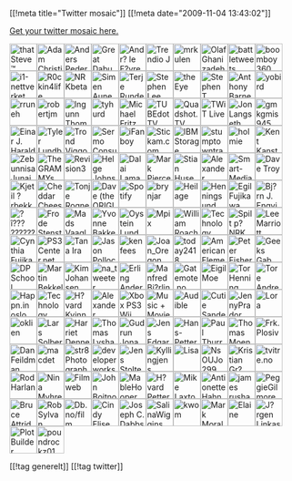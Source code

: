 [[!meta  title="Twitter mosaic"]]
[[!meta  date="2009-11-04 13:43:02"]]
<p><a href="http://sxoop.com/twitter/">Get your twitter mosaic here.</a></p><p><a href="http://twitter.com/thatSTEVE"><img width="48" height="48" title="thatSteve™ 'Buchan'" border="0" src="http://a1.twimg.com/profile_images/24847642/steve_cool2_normal.jpg"  /></a><a href="http://twitter.com/maccast"><img width="48" height="48" title="Adam Christianson" border="0" src="http://a3.twimg.com/profile_images/63707681/mc_adam_ibook_300_normal.jpg"  /></a><a href="http://twitter.com/ap1978"><img width="48" height="48" title="Anders Pedersen" border="0" src="http://a3.twimg.com/profile_images/273188299/takaeyes_normal.jpg"  /></a><a href="http://twitter.com/GreatDabu"><img width="48" height="48" title="Great Dabu" border="0" src="http://a1.twimg.com/profile_images/27105142/The_Mad_Hatter_normal.jpg"  /></a><a href="http://twitter.com/alefevre"><img width="48" height="48" title="Andr? le F?vre" border="0" src="http://a3.twimg.com/profile_images/198181599/andre_foto_normal.jpg"  /></a><a href="http://twitter.com/Trendio_J"><img width="48" height="48" title="Trendio J" border="0" src="http://a1.twimg.com/profile_images/27371242/logo48x48_normal.gif"  /></a><a href="http://twitter.com/sebast"><img width="48" height="48" title="mrkulen" border="0" src="http://a1.twimg.com/profile_images/36027812/42_normal.jpg"  /></a><a href="http://twitter.com/OlafG"><img width="48" height="48" title="Olaf Ghanizadeh" border="0" src="http://a3.twimg.com/profile_images/80748557/n653151256_2062381_293_normal.jpg"  /></a><a href="http://twitter.com/battletweets"><img width="48" height="48" title="battletweets" border="0" src="http://a1.twimg.com/profile_images/51911468/bt_twitterthumb_normal.png"  /></a><a href="http://twitter.com/boomboy360"><img width="48" height="48" title="boomboy360" border="0" src="http://a3.twimg.com/profile_images/52304807/m_c8ec256d7cd36562ddebc89b4b76e333_normal.jpg"  /></a><a href="http://twitter.com/i1no"><img width="48" height="48" title="i1-nettverket" border="0" src="http://a3.twimg.com/profile_images/52234881/i1_normal.jpg"  /></a><a href="http://twitter.com/R0ckin4life"><img width="48" height="48" title="R0ckin4life" border="0" src="http://s.twimg.com/a/1257288876/images/default_profile_6_normal.png"  /></a><a href="http://twitter.com/NRKbeta"><img width="48" height="48" title="NRKbeta" border="0" src="http://a1.twimg.com/profile_images/35899152/NRKbeta-firkant-300x300_normal.gif"  /></a><a href="http://twitter.com/khazeth"><img width="48" height="48" title="Simen Aune" border="0" src="http://a1.twimg.com/profile_images/52751832/sebastian_avatar_normal.gif"  /></a><a href="http://twitter.com/MrMinit"><img width="48" height="48" title="Terje Runde" border="0" src="http://a1.twimg.com/profile_images/277032986/n535191350_7509_normal.jpg"  /></a><a href="http://twitter.com/blogginads"><img width="48" height="48" title="Stephen Lee" border="0" src="http://a1.twimg.com/profile_images/59313956/me-73x73_normal.jpg"  /></a><a href="http://twitter.com/theEye"><img width="48" height="48" title="theEye" border="0" src="http://a1.twimg.com/profile_images/53735728/TheEye_normal.jpg"  /></a><a href="http://twitter.com/StephenTColbert"><img width="48" height="48" title="Stephen T. Colbert" border="0" src="http://a1.twimg.com/profile_images/54094266/screencap_05-2_normal.jpg"  /></a><a href="http://twitter.com/barnes1966"><img width="48" height="48" title="Anthony Barnes" border="0" src="http://a1.twimg.com/profile_images/54606230/Anthony1_normal.jpg"  /></a><a href="http://twitter.com/yobird"><img width="48" height="48" title="yobird" border="0" src="http://a1.twimg.com/profile_images/54834632/twitter-icon_normal.png"  /></a><a href="http://twitter.com/rruneh"><img width="48" height="48" title="rruneh" border="0" src="http://a1.twimg.com/profile_images/416161732/IMG_2705_normal.jpg"  /></a><a href="http://twitter.com/robertjm"><img width="48" height="48" title="robertjm" border="0" src="http://a3.twimg.com/profile_images/55680709/MeAndGlacier03_normal.JPG"  /></a><a href="http://twitter.com/pinguss"><img width="48" height="48" title="Ingunn Thomassen" border="0" src="http://a3.twimg.com/profile_images/429181797/250_normal.jpg"  /></a><a href="http://twitter.com/tyhurd"><img width="48" height="48" title="tyhurd" border="0" src="http://a3.twimg.com/profile_images/56475865/tysquare_normal.jpg"  /></a><a href="http://twitter.com/digimortal2535"><img width="48" height="48" title="Michael Fritz" border="0" src="http://a1.twimg.com/profile_images/83103880/100_0089_normal.JPG"  /></a><a href="http://twitter.com/TUBEdotTV"><img width="48" height="48" title="TUBEdotTV" border="0" src="http://a3.twimg.com/profile_images/56139297/tube_black_normal.jpg"  /></a><a href="http://twitter.com/quadshottv"><img width="48" height="48" title="Quadshot.TV" border="0" src="http://a1.twimg.com/profile_images/58046366/quadshotjpg_normal.jpg"  /></a><a href="http://twitter.com/twitlive"><img width="48" height="48" title="TWiT Live" border="0" src="http://a3.twimg.com/profile_images/361782681/twit_normal.png"  /></a><a href="http://twitter.com/jolangse"><img width="48" height="48" title="Jon Langseth" border="0" src="http://a1.twimg.com/profile_images/268809698/green_8086_fish_normal.jpeg"  /></a><a href="http://twitter.com/gmkgmis945"><img width="48" height="48" title="gmkgmis945" border="0" src="http://a1.twimg.com/profile_images/59747442/2407973957_6a2350fd47_s_normal.jpg"  /></a><a href="http://twitter.com/einarjh"><img width="48" height="48" title="Einar J. Haraldseid" border="0" src="http://a3.twimg.com/profile_images/335897989/n833545133_6805790_4062020_normal.jpg"  /></a><a href="http://twitter.com/successguide"><img width="48" height="48" title="Tyler Lundberg" border="0" src="http://a3.twimg.com/profile_images/60292171/Tyler_Jen_compressed__normal.jpg"  /></a><a href="http://twitter.com/trondvh"><img width="48" height="48" title="Trond Viggo H?pnes" border="0" src="http://a1.twimg.com/profile_images/77425384/n860545135_5083_normal.jpg"  /></a><a href="http://twitter.com/sermoconsulting"><img width="48" height="48" title="Sermo Consulting" border="0" src="http://a3.twimg.com/profile_images/63834397/icon_normal.jpg"  /></a><a href="http://twitter.com/iFanboy"><img width="48" height="48" title="iFanboy" border="0" src="http://a3.twimg.com/profile_images/60868253/if_twitter_normal.jpg"  /></a><a href="http://twitter.com/Stickam"><img width="48" height="48" title="Stickam.com" border="0" src="http://a3.twimg.com/profile_images/66117683/stickamlogo-square_normal.jpg"  /></a><a href="http://twitter.com/ibmstorage"><img width="48" height="48" title="IBM Storage" border="0" src="http://a3.twimg.com/profile_images/289470869/storage_socialicons_iicars_twitter_73x73_normal.gif"  /></a><a href="http://twitter.com/stumptowntrade"><img width="48" height="48" title="stumptowntradereview" border="0" src="http://a3.twimg.com/profile_images/73181733/stumptowntrade_normal.jpg"  /></a><a href="http://twitter.com/holmie"><img width="48" height="48" title="holmie" border="0" src="http://a1.twimg.com/profile_images/76028526/espenthumb_normal.jpg"  /></a><a href="http://twitter.com/DeeWoo"><img width="48" height="48" title="Kent Kanstad" border="0" src="http://a1.twimg.com/profile_images/403118834/kent_morgentrott_small_edited_normal.jpg"  /></a><a href="http://twitter.com/zebjf"><img width="48" height="48" title="Zebunnisa Junaid" border="0" src="http://a3.twimg.com/profile_images/454971401/CIMG2650_normal.jpg"  /></a><a href="http://twitter.com/TheGRAMMYs"><img width="48" height="48" title="The GRAMMYs" border="0" src="http://a3.twimg.com/profile_images/64814285/Logo_for_social_networking_normal.jpg"  /></a><a href="http://twitter.com/revision3"><img width="48" height="48" title="Revision3" border="0" src="http://a1.twimg.com/profile_images/52408492/icon_normal.png"  /></a><a href="http://twitter.com/sjsd"><img width="48" height="48" title="Helge Johnsen" border="0" src="http://a3.twimg.com/profile_images/347393241/twitterProfilePhoto_normal.jpg"  /></a><a href="http://twitter.com/OHHDLInfo"><img width="48" height="48" title="Dalai Lama" border="0" src="http://a3.twimg.com/profile_images/77226419/dalail
amaport_normal.JPG"  /></a><a href="http://twitter.com/markcpierce"><img width="48" height="48" title="Mark Pierce" border="0" src="http://a1.twimg.com/profile_images/68901700/conradrow_normal.jpg"  /></a><a href="http://twitter.com/stianhu"><img width="48" height="48" title="Stian Husemoen" border="0" src="http://a3.twimg.com/profile_images/279099009/stianh33_normal.jpg"  /></a><a href="http://twitter.com/alexanderdav"><img width="48" height="48" title="Alexander Davidsen" border="0" src="http://a1.twimg.com/profile_images/337443904/evolution_normal.jpg"  /></a><a href="http://twitter.com/SmartMediaAS"><img width="48" height="48" title="Smart-Media AS" border="0" src="http://a1.twimg.com/profile_images/81674500/sm-logo_twitter-3_normal.png"  /></a><a href="http://twitter.com/twittervision"><img width="48" height="48" title="Dave Troy" border="0" src="http://a1.twimg.com/profile_images/25404262/twittervision_logo_normal.png"  /></a><a href="http://twitter.com/orbekk"><img width="48" height="48" title="Kjetil ?rbekk" border="0" src="http://a1.twimg.com/profile_images/419048392/gjesp-medium_normal.jpg"  /></a><a href="http://twitter.com/cheddarch"><img width="48" height="48" title="Cheddar Cheese" border="0" src="http://s.twimg.com/a/1256674706/images/default_profile_4_normal.png"  /></a><a href="http://twitter.com/tonjerogne"><img width="48" height="48" title="Tonje Rogne" border="0" src="http://a1.twimg.com/profile_images/309689888/2493_129693365607_721895607_5979658_949_n_normal.jpg"  /></a><a href="http://twitter.com/thatDAVE"><img width="48" height="48" title="Dave (the ORIGINAL)" border="0" src="http://a1.twimg.com/profile_images/57223684/Dave_3x3_normal.jpg"  /></a><a href="http://twitter.com/Spotify"><img width="48" height="48" title="Spotify" border="0" src="http://a1.twimg.com/profile_images/67095328/spotify-logo_normal.png"  /></a><a href="http://twitter.com/kaffekoker"><img width="48" height="48" title="brynjar" border="0" src="http://a1.twimg.com/profile_images/223707786/profilbilde_normal.jpg"  /></a><a href="http://twitter.com/heilage"><img width="48" height="48" title="Heilage" border="0" src="http://a1.twimg.com/profile_images/248284196/New_09_05_31_moderatortreff_mm_7559_normal.jpg"  /></a><a href="http://twitter.com/Henningsund"><img width="48" height="48" title="Henningsund" border="0" src="http://a3.twimg.com/profile_images/52548725/profile_hvaler_normal.jpg"  /></a><a href="http://twitter.com/egilfujikawanes"><img width="48" height="48" title="Egil Fujikawa Nes" border="0" src="http://a1.twimg.com/profile_images/439826776/_MG_3458_normal.jpg"  /></a><a href="http://twitter.com/engvik"><img width="48" height="48" title="Bj?rn J. Engvik" border="0" src="http://a3.twimg.com/profile_images/288493201/mee_normal.jpg"  /></a><a href="http://twitter.com/graaten"><img width="48" height="48" title="?î??? ???????" border="0" src="http://a1.twimg.com/profile_images/401448898/megaman_normal.jpg"  /></a><a href="http://twitter.com/frodeste"><img width="48" height="48" title="Frode Stenstr?m" border="0" src="http://a3.twimg.com/profile_images/63574217/fs-5web2_normal.jpg"  /></a><a href="http://twitter.com/mvaagland"><img width="48" height="48" title="Mads Vaagland" border="0" src="http://s.twimg.com/a/1255644274/images/default_profile_1_normal.png"  /></a><a href="http://twitter.com/vaskeklut"><img width="48" height="48" title="Yvonne Bakken" border="0" src="http://a3.twimg.com/profile_images/312953927/waiting_normal.jpg"  /></a><a href="http://twitter.com/OysteinLund"><img width="48" height="48" title="Oystein Lund" border="0" src="http://a1.twimg.com/profile_images/97084120/211115_normal.jpg"  /></a><a href="http://twitter.com/mpix"><img width="48" height="48" title="Mpix" border="0" src="http://a3.twimg.com/profile_images/87569925/MpixIcon_normal.jpg"  /></a><a href="http://twitter.com/Bill_Roache"><img width="48" height="48" title="William Roache" border="0" src="http://a1.twimg.com/profile_images/257557886/18949339_normal.jpg"  /></a><a href="http://twitter.com/teknews"><img width="48" height="48" title="Technology News" border="0" src="http://a1.twimg.com/profile_images/65216982/teknews_normal.png"  /></a><a href="http://twitter.com/NRKradio"><img width="48" height="48" title="Spilt p? NRK Radio" border="0" src="http://a1.twimg.com/profile_images/257178428/twitter-nrkradio-2_normal.jpg"  /></a><a href="http://twitter.com/365propertycare"><img width="48" height="48" title="Lee Marriott" border="0" src="http://a1.twimg.com/profile_images/258666192/365_normal.png"  /></a><a href="http://twitter.com/cynthianes"><img width="48" height="48" title="Cynthia Fujikawa Nes" border="0" src="http://a1.twimg.com/profile_images/264473036/IMG_0023_normal.jpg"  /></a><a href="http://twitter.com/PS3Center"><img width="48" height="48" title="PS3Center.net" border="0" src="http://a3.twimg.com/profile_images/87948609/pcn_lgoo_normal.png"  /></a><a href="http://twitter.com/iragh"><img width="48" height="48" title="Tana Ira" border="0" src="http://s.twimg.com/a/1254953317/images/default_profile_1_normal.png"  /></a><a href="http://twitter.com/Jason_Pollock"><img width="48" height="48" title="Jason Pollock" border="0" src="http://a1.twimg.com/profile_images/288697568/jpsnoavatar_normal.jpg"  /></a><a href="http://twitter.com/kenfees"><img width="48" height="48" title="kenfees" border="0" src="http://a1.twimg.com/profile_images/269368844/green_3130_kenwithglassesinmall_normal.jpg"  /></a><a href="http://twitter.com/ElizaMez"><img width="48" height="48" title="Joan_Oregon" border="0" src="http://a1.twimg.com/profile_images/101047154/pansy_normal.jpg"  /></a><a href="http://twitter.com/today2418"><img width="48" height="48" title="today2418" border="0" src="http://a1.twimg.com/profile_images/263014806/8_normal.jpg"  /></a><a href="http://twitter.com/AmericanElement"><img width="48" height="48" title="American Elements" border="0" src="http://a1.twimg.com/profile_images/68291220/AE-Logo_cropped-square_normal.jpg"  /></a><a href="http://twitter.com/phyn3t"><img width="48" height="48" title="Peter Fisher" border="0" src="http://a1.twimg.com/profile_images/275269778/eye_normal.jpg"  /></a><a href="http://twitter.com/geeksgab"><img width="48" height="48" title="Geeks Gab" border="0" src="http://a3.twimg.com/profile_images/290548785/geeks_gab_copy300_normal.jpg"  /></a><a href="http://twitter.com/digitalps"><img width="48" height="48" title="DP School (DPS)" border="0" src="http://a3.twimg.com/profile_images/202763059/dps_normal.jpg"  /></a><a href="http://twitter.com/MartinBekkelund"><img width="48" height="48" title="Martin Bekkelund" border="0" src="http://a3.twimg.com/profile_images/251133571/martin_bekkelund_gravatar_normal.jpg"  /></a><a href="http://twitter.com/johansenkim"><img width="48" height="48" title="Kim Johansen" border="0" src="http://s.twimg.com/a/1256674706/images/default_profile_0_normal.png"  /></a><a href="http://twitter.com/na_tweeter"><img width="48" height="48" title="na_tweeter" border="0" src="http://s.twimg.com/a/1255644274/images/default_profile_5_normal.png"  /></a><a href="http://twitter.com/Stormen"><img width="48" height="48" title="Erling Andersen" border="0" src="http://a1.twimg.com/profile_images/24453662/erling_normal.jpg"  /></a><a href="http://twitter.com/manfredbjorlin"><img width="48" height="48" title="Manfred Bj?rlin" border="0" src="http://a3.twimg.com/profile_images/128898825/meg_tegning_normal.png"  /></a><a href="http://twitter.com/Gatemote"><img width="48" height="48" title="Gatemote.no" border="0" src="http://a1.twimg.com/profile_images/389608616/Untitled-2_normal.gif"  /></a><a href="http://twitter.com/eimoe"><img width="48" height="48" title="Eigil Moe" border="0" src="http://a3.twimg.com/profile_images/104167307/eigil2_normal.jpg"  /></a><a href="http://twitter.com/torhenning"><img width="48" height="48" title="Tor Henning Ueland" border="0" src="http://a3.twimg.com/profile_images/398802351/My_Avitar2_normal.jpg"  /></a><a href="http://twitter.com/tgodag"><img width="48" height="48" title="Tore Andre Godager" border="0" src="http://a3.twimg.com/profile_images/413119081/Tore-Godager_normal.jpg"  /></a><a href="http://twitter.com/happn_in_oslo"><img w
idth="48" height="48" title="Happn.in oslo" border="0" src="http://a3.twimg.com/profile_images/396664417/logo_sq_normal.png"  /></a><a href="http://twitter.com/News_Tech"><img width="48" height="48" title="Technology News?" border="0" src="http://a1.twimg.com/profile_images/130069404/NetNewsWire_Icon_by_marc2o_normal.png"  /></a><a href="http://twitter.com/kvinnesland"><img width="48" height="48" title="H?vard Kvinnesland" border="0" src="http://a3.twimg.com/profile_images/91302955/P7290152-1_normal.jpg"  /></a><a href="http://twitter.com/Karlstad"><img width="48" height="48" title="Alexander Karlstad" border="0" src="http://a1.twimg.com/profile_images/399917992/twitter_normal.png"  /></a><a href="http://twitter.com/XboxPS3Wii"><img width="48" height="48" title="Xbox PS3 Wii" border="0" src="http://a3.twimg.com/profile_images/91578881/lb_gaming_normal.jpg"  /></a><a href="http://twitter.com/fightpiracy"><img width="48" height="48" title="Music + Movie Piracy" border="0" src="http://a1.twimg.com/profile_images/318780880/piracyorg_normal.jpg"  /></a><a href="http://twitter.com/audible_com"><img width="48" height="48" title="Audible" border="0" src="http://a1.twimg.com/profile_images/114763578/logoStackedBlack_normal.jpg"  /></a><a href="http://twitter.com/Cutiesanders01"><img width="48" height="48" title="Cutie Sanders" border="0" src="http://a1.twimg.com/profile_images/349819644/biopic-9_normal.jpg"  /></a><a href="http://twitter.com/JennyPrador"><img width="48" height="48" title="JennyPrador" border="0" src="http://a3.twimg.com/profile_images/348288237/claire-keim_normal.jpg"  /></a><a href="http://twitter.com/watoosyx1"><img width="48" height="48" title="Lora" border="0" src="http://a1.twimg.com/profile_images/297371210/babers_normal.jpg"  /></a><a href="http://twitter.com/oklien"><img width="48" height="48" title="oklien" border="0" src="http://a1.twimg.com/profile_images/356069338/oklien_normal.jpg"  /></a><a href="http://twitter.com/xeor"><img width="48" height="48" title="Lars Solberg" border="0" src="http://s.twimg.com/a/1256674706/images/default_profile_0_normal.png"  /></a><a href="http://twitter.com/HarrietDenney"><img width="48" height="48" title="Harriet Denney" border="0" src="http://s.twimg.com/a/1255724203/images/default_profile_5_normal.png"  /></a><a href="http://twitter.com/lordlinux"><img width="48" height="48" title="Thomas Lyshaugen" border="0" src="http://a1.twimg.com/profile_images/316193128/thomas_pus_normal.jpg"  /></a><a href="http://twitter.com/gjona"><img width="48" height="48" title="Gudrun Jona" border="0" src="http://a1.twimg.com/profile_images/402760584/gudrunbla_normal.jpg"  /></a><a href="http://twitter.com/jehauge"><img width="48" height="48" title="Jens Edgar Haugen" border="0" src="http://a1.twimg.com/profile_images/303316318/Bilde_1_normal.png"  /></a><a href="http://twitter.com/atluxity"><img width="48" height="48" title="Hans-Petter" border="0" src="http://a1.twimg.com/profile_images/430115962/Hans-Petter_twitter_normal.jpg"  /></a><a href="http://twitter.com/thurrott"><img width="48" height="48" title="Paul Thurrott" border="0" src="http://a1.twimg.com/profile_images/54890366/Rome_coffee_normal.jpg"  /></a><a href="http://twitter.com/thomasmoen"><img width="48" height="48" title="Thomas Moen" border="0" src="http://a1.twimg.com/profile_images/421994678/profilbilde_normal.jpg"  /></a><a href="http://twitter.com/plosiv"><img width="48" height="48" title="Frk. Plosiv" border="0" src="http://a3.twimg.com/profile_images/325299783/P1040007_-_Kopi_normal.JPG"  /></a><a href="http://twitter.com/1DanFeildman"><img width="48" height="48" title="Dan Feildman" border="0" src="http://a1.twimg.com/profile_images/126741864/DanFeildman200_normal.jpg"  /></a><a href="http://twitter.com/macdet"><img width="48" height="48" title="macdet" border="0" src="http://a1.twimg.com/profile_images/32532072/io_normal.jpg"  /></a><a href="http://twitter.com/str8photography"><img width="48" height="48" title="str8Photography.com " border="0" src="http://a3.twimg.com/profile_images/182175555/camera3_normal.jpg"  /></a><a href="http://twitter.com/developerworks"><img width="48" height="48" title="developerworks" border="0" src="http://a1.twimg.com/profile_images/60341510/dWbadge_v2_normal.jpg"  /></a><a href="http://twitter.com/jensstoltenberg"><img width="48" height="48" title="Jens Stoltenberg" border="0" src="http://a1.twimg.com/profile_images/337663048/twitterProfilePhoto_normal.jpg"  /></a><a href="http://twitter.com/KyllingJens"><img width="48" height="48" title="Kyllingjens" border="0" src="http://a3.twimg.com/profile_images/399587531/8434_126711863665_126701523665_2548552_6835817_n_normal.jpg"  /></a><a href="http://twitter.com/lisaloffen"><img width="48" height="48" title="Lisa" border="0" src="http://a1.twimg.com/profile_images/441646468/IMG_1862_normal.jpg"  /></a><a href="http://twitter.com/NsOUJo299"><img width="48" height="48" title="NsOUJo299" border="0" src="http://s.twimg.com/a/1256928834/images/default_profile_6_normal.png"  /></a><a href="http://twitter.com/gronevet"><img width="48" height="48" title="Kristian Gr?nevet" border="0" src="http://a3.twimg.com/profile_images/358699035/YEAHn837750499_910697_1773_normal.jpg"  /></a><a href="http://twitter.com/tvitre"><img width="48" height="48" title="tvitre.no" border="0" src="http://a3.twimg.com/profile_images/186141039/twitter_avatar_normal.png"  /></a><a href="http://twitter.com/RodHarlan"><img width="48" height="48" title="Rod Harlan" border="0" src="http://a1.twimg.com/profile_images/143040300/Rod_voidwarr_web_normal.jpg"  /></a><a href="http://twitter.com/menenia"><img width="48" height="48" title="Nina Myhren" border="0" src="http://a1.twimg.com/profile_images/442707846/vampyr-Nina_copy3_normal.jpg"  /></a><a href="http://twitter.com/filmweb_no"><img width="48" height="48" title="Filmweb" border="0" src="http://a1.twimg.com/profile_images/481385780/filmweb_profilbilde_sosialemedier_09_mark3_normal.jpg"  /></a><a href="http://twitter.com/jboitnott"><img width="48" height="48" title="John Boitnott" border="0" src="http://a1.twimg.com/profile_images/451535578/boitnott-avatar_normal.png"  /></a><a href="http://twitter.com/MableHooper894"><img width="48" height="48" title="MableHooper" border="0" src="http://s.twimg.com/a/1256331833/images/default_profile_2_normal.png"  /></a><a href="http://twitter.com/haavardpett"><img width="48" height="48" title="H?vard Pettersen" border="0" src="http://a1.twimg.com/profile_images/459400552/IMG_0933_normal.jpg"  /></a><a href="http://twitter.com/hotglitz"><img width="48" height="48" title="Mike Laxton" border="0" src="http://a1.twimg.com/profile_images/293967320/twitmike_normal.jpg"  /></a><a href="http://twitter.com/Hahn_654"><img width="48" height="48" title="AntionetteHahn" border="0" src="http://s.twimg.com/a/1256597179/images/default_profile_2_normal.png"  /></a><a href="http://twitter.com/jamierushad"><img width="48" height="48" title="james rushad gros" border="0" src="http://a1.twimg.com/profile_images/471508266/aWESOME_normal.jpg"  /></a><a href="http://twitter.com/Gilmore_354"><img width="48" height="48" title="PeggieGilmore" border="0" src="http://s.twimg.com/a/1256331833/images/default_profile_3_normal.png"  /></a><a href="http://twitter.com/Brat13"><img width="48" height="48" title="Bruce Attridge" border="0" src="http://a1.twimg.com/profile_images/368074152/twitterProfilePhoto_normal.jpg"  /></a><a href="http://twitter.com/Lightroomers"><img width="48" height="48" title="Rob Sylvan" border="0" src="http://a1.twimg.com/profile_images/222270786/profile-image-display.jspa_normal.png"  /></a><a href="http://twitter.com/Dbnofilm"><img width="48" height="48" title="Db.no/film" border="0" src="http://a3.twimg.com/profile_images/506541085/twitter_film_normal.jpg"  /></a><a href="http://twitter.com/CindyKarlsen"><img width="48" height="48" title="Cindy Elise Karlsen" border="0" src="http://a1.twimg.com/profile_images/468857934/Picture0007_normal.jpg"  /></a><a href="http://twitter.com/JosephCDabbs"><img width="48" height="48" title="Joseph C. Dabbs" border="0" src="http://a3.twimg.com/profile_images/464383531/25_normal.jpg"  /></a><a href="http://twitter.com/Wiggins_
34"><img width="48" height="48" title="SalinaWiggins" border="0" src="http://s.twimg.com/a/1256778767/images/default_profile_2_normal.png"  /></a><a href="http://twitter.com/sennim1"><img width="48" height="48" title="kwom" border="0" src="http://s.twimg.com/a/1257288876/images/default_profile_1_normal.png"  /></a><a href="http://twitter.com/lawyeralawfl"><img width="48" height="48" title="Mark Morales" border="0" src="http://a1.twimg.com/profile_images/480638700/Brunette_pretty_woman_smiles_in_a_black_dress_at_a_baseball_park_normal.JPG"  /></a><a href="http://twitter.com/Elaine911"><img width="48" height="48" title="Elaine" border="0" src="http://a1.twimg.com/profile_images/378019820/n690181715_1853626_2724_normal.jpg"  /></a><a href="http://twitter.com/JorgenLinkas"><img width="48" height="48" title="J?rgen Linkas" border="0" src="http://a3.twimg.com/profile_images/505272925/4_normal.jpg"  /></a><a href="http://twitter.com/plotbuilder"><img width="48" height="48" title="Plot Builder" border="0" src="http://a3.twimg.com/profile_images/381401605/123cube_48_normal.png"  /></a><a href="http://twitter.com/poundrockz01"><img width="48" height="48" title="poundrockz01" border="0" src="http://s.twimg.com/a/1257284639/images/default_profile_3_normal.png"  /></a></p>

[[!tag  generelt]]
[[!tag  twitter]]